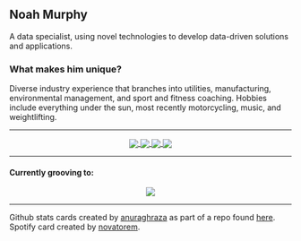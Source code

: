 ## Noah Murphy

A data specialist, using novel technologies to develop data-driven solutions and applications.

### What makes him unique?

Diverse industry experience that branches into utilities, manufacturing, environmental management, and sport and fitness coaching. Hobbies include everything under the sun, most recently motorcycling, music, and weightlifting.
___

<!-- Stats and lang cards -->
<p align="center">
<!-- dark mode only -->
  <a href="https://github.com/anuraghazra/github-readme-stats#gh-dark-mode-only">
    <img align="center" src="https://github-readme-stats-noamurphy.vercel.app/api?username=noamurphy&hide=issues,stars&count_private=true&show_icons=true&&theme=dark#gh-dark-mode-only" />
  </a>
  <a href="https://github.com/anuraghazra/github-readme-stats#gh-dark-mode-only">
    <img align="center" src="https://github-readme-stats-noamurphy.vercel.app/api/top-langs/?username=noamurphy&hide_progress=true&theme=dark#gh-dark-mode-only" />
  </a>
<!-- light mode only -->
  <a href="https://github.com/anuraghazra/github-readme-stats#gh-light-mode-only">
    <img align="center" src="https://github-readme-stats-noamurphy.vercel.app/api?username=noamurphy&hide=issues,stars&count_private=true&show_icons=true&theme=default#gh-light-mode-only" />
  </a>
  <a href="https://github.com/anuraghazra/github-readme-stats#gh-light-mode-only">
    <img align="center" src="https://github-readme-stats-noamurphy.vercel.app/api/top-langs/?username=noamurphy&hide_progress=true&theme=default#gh-light-mode-only" />
  </a>
</p>

---

#### Currently grooving to:

<p align="center">
  <a href="https://open.spotify.com/user/22vdbnxwnvbna6wvrmtsjc6cq">
    <img align="center" src="https://read-me-spotify-integration.vercel.app/api/spotify" />
  </a>
</p>

---

Github stats cards created by [anuraghraza](https://github.com/anuraghazra) as part of a repo found [here](https://github.com/anuraghazra/github-readme-stats).
Spotify card created by [novatorem](https://github.com/novatorem).
